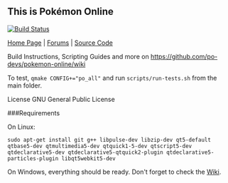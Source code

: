 This is Pokémon Online
----------------------
[![Build Status](https://travis-ci.org/po-devs/pokemon-online.png)](https://travis-ci.org/po-devs/pokemon-online)

[Home Page](http://pokemon-online.eu/) | [Forums](http://pokemon-online.eu/forums/) | [Source Code](https://github.com/po-devs/pokemon-online/)

Build Instructions, Scripting Guides and more on https://github.com/po-devs/pokemon-online/wiki

To test, `qmake CONFIG+="po_all"` and run `scripts/run-tests.sh` from the main folder.

License GNU General Public License

###Requirements

On Linux:


```
sudo apt-get install git g++ libpulse-dev libzip-dev qt5-default qtbase5-dev qtmultimedia5-dev qtquick1-5-dev qtscript5-dev qtdeclarative5-dev qtdeclarative5-qtquick2-plugin qtdeclarative5-particles-plugin libqt5webkit5-dev
```

On Windows, everything should be ready. Don't forget to check the [Wiki](https://github.com/po-devs/pokemon-online/wiki).
